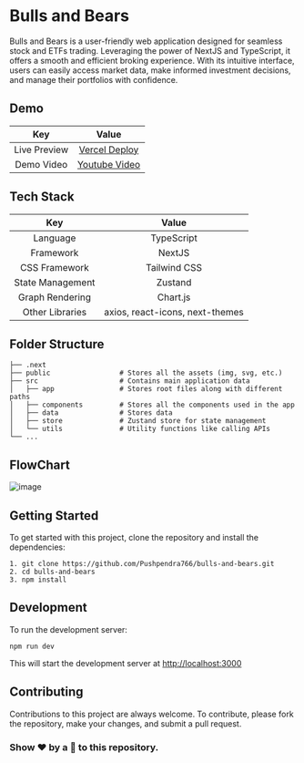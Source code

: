 # Bulls and Bears
Bulls and Bears is a user-friendly web application designed for seamless stock and ETFs trading. Leveraging the power of NextJS and TypeScript, it offers a smooth and efficient broking experience. With its intuitive interface, users can easily access market data, make informed investment decisions, and manage their portfolios with confidence.  

## Demo

| Key | Value    | 
| :---:   | :---: | 
| Live Preview | [Vercel Deploy](https://bulls-and-bears.vercel.app/) | 
| Demo Video  | [Youtube Video](https://youtu.be/NhcRsO8JuUI) | 

## Tech Stack

| Key | Value    | 
| :---:   | :---: | 
| Language | TypeScript   | 
| Framework  | NextJS  | 
| CSS Framework | Tailwind CSS   | 
| State Management | Zustand   | 
| Graph Rendering  | Chart.js  | 
| Other Libraries | axios, react-icons, next-themes  | 

## Folder Structure


    ├── .next
    ├── public                 # Stores all the assets (img, svg, etc.)
    ├── src                    # Contains main application data
    │   ├── app                # Stores root files along with different paths
    │   ├── components         # Stores all the components used in the app
    │   ├── data               # Stores data
    │   ├── store              # Zustand store for state management
    │   └── utils              # Utility functions like calling APIs
    └── ...

## FlowChart

![image](https://github.com/Pushpendra766/bulls-and-bears/assets/56391001/b2ba127c-63c5-41bf-a5ef-8aea97bba833)



## Getting Started 

To get started with this project, clone the repository and install the dependencies:
```
1. git clone https://github.com/Pushpendra766/bulls-and-bears.git
2. cd bulls-and-bears
3. npm install
```

## Development

To run the development server:

 `npm run dev`

This will start the development server at [http://localhost:3000](http://localhost:3000)

## Contributing

Contributions to this project are always welcome. To contribute, please fork the repository, make your changes, and submit a pull request.

### Show ❤️ by a 🌟 to this repository.
